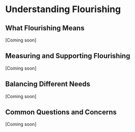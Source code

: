 # Understanding Flourishing

## What Flourishing Means
[Coming soon]

## Measuring and Supporting Flourishing
[Coming soon]

## Balancing Different Needs
[Coming soon]

## Common Questions and Concerns
[Coming soon]
